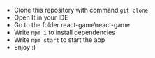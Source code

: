  - Clone this repository with command `git clone`
 - Open It in your IDE
 - Go to the folder react-game\react-game
 - Write `npm i` to install dependencies
 -  Write `npm start` to start the app
 - Enjoy :)
